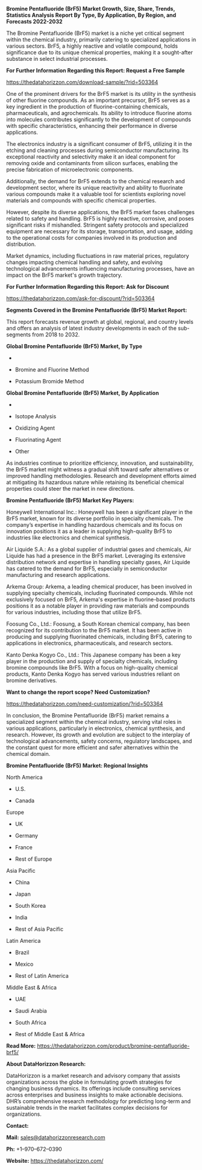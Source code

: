 **Bromine Pentafluoride (BrF5) Market Growth, Size, Share, Trends,
Statistics Analysis Report By Type, By Application, By Region, and
Forecasts 2022-2032**

The Bromine Pentafluoride (BrF5) market is a niche yet critical segment
within the chemical industry, primarily catering to specialized
applications in various sectors. BrF5, a highly reactive and volatile
compound, holds significance due to its unique chemical properties,
making it a sought-after substance in select industrial processes.

**For Further Information Regarding this Report: Request a Free Sample**

<https://thedatahorizzon.com/download-sample/?rid=503364>

One of the prominent drivers for the BrF5 market is its utility in the
synthesis of other fluorine compounds. As an important precursor, BrF5
serves as a key ingredient in the production of fluorine-containing
chemicals, pharmaceuticals, and agrochemicals. Its ability to introduce
fluorine atoms into molecules contributes significantly to the
development of compounds with specific characteristics, enhancing their
performance in diverse applications.

The electronics industry is a significant consumer of BrF5, utilizing it
in the etching and cleaning processes during semiconductor
manufacturing. Its exceptional reactivity and selectivity make it an
ideal component for removing oxide and contaminants from silicon
surfaces, enabling the precise fabrication of microelectronic
components.

Additionally, the demand for BrF5 extends to the chemical research and
development sector, where its unique reactivity and ability to
fluorinate various compounds make it a valuable tool for scientists
exploring novel materials and compounds with specific chemical
properties.

However, despite its diverse applications, the BrF5 market faces
challenges related to safety and handling. BrF5 is highly reactive,
corrosive, and poses significant risks if mishandled. Stringent safety
protocols and specialized equipment are necessary for its storage,
transportation, and usage, adding to the operational costs for companies
involved in its production and distribution.

Market dynamics, including fluctuations in raw material prices,
regulatory changes impacting chemical handling and safety, and evolving
technological advancements influencing manufacturing processes, have an
impact on the BrF5 market's growth trajectory.

**For Further Information Regarding this Report: Ask for Discount**

<https://thedatahorizzon.com/ask-for-discount/?rid=503364>

**Segments Covered in the Bromine Pentafluoride (BrF5) Market Report:**

This report forecasts revenue growth at global, regional, and country
levels and offers an analysis of latest industry developments in each of
the sub-segments from 2018 to 2032.

**Global Bromine Pentafluoride (BrF5) Market, By Type**

-   

-   Bromine and Fluorine Method

-   Potassium Bromide Method

**Global Bromine Pentafluoride (BrF5) Market, By Application**

-   

-   Isotope Analysis

-   Oxidizing Agent

-   Fluorinating Agent

-   Other

As industries continue to prioritize efficiency, innovation, and
sustainability, the BrF5 market might witness a gradual shift toward
safer alternatives or improved handling methodologies. Research and
development efforts aimed at mitigating its hazardous nature while
retaining its beneficial chemical properties could steer the market in
new directions.

**Bromine Pentafluoride (BrF5) Market Key Players:**

Honeywell International Inc.: Honeywell has been a significant player in
the BrF5 market, known for its diverse portfolio in specialty chemicals.
The company’s expertise in handling hazardous chemicals and its focus on
innovation positions it as a leader in supplying high-quality BrF5 to
industries like electronics and chemical synthesis.

Air Liquide S.A.: As a global supplier of industrial gases and
chemicals, Air Liquide has had a presence in the BrF5 market. Leveraging
its extensive distribution network and expertise in handling specialty
gases, Air Liquide has catered to the demand for BrF5, especially in
semiconductor manufacturing and research applications.

Arkema Group: Arkema, a leading chemical producer, has been involved in
supplying specialty chemicals, including fluorinated compounds. While
not exclusively focused on BrF5, Arkema's expertise in fluorine-based
products positions it as a notable player in providing raw materials and
compounds for various industries, including those that utilize BrF5.

Foosung Co., Ltd.: Foosung, a South Korean chemical company, has been
recognized for its contribution to the BrF5 market. It has been active
in producing and supplying fluorinated chemicals, including BrF5,
catering to applications in electronics, pharmaceuticals, and research
sectors.

Kanto Denka Kogyo Co., Ltd.: This Japanese company has been a key player
in the production and supply of specialty chemicals, including bromine
compounds like BrF5. With a focus on high-quality chemical products,
Kanto Denka Kogyo has served various industries reliant on bromine
derivatives.

**Want to change the report scope? Need Customization?**

<https://thedatahorizzon.com/need-customization/?rid=503364>

In conclusion, the Bromine Pentafluoride (BrF5) market remains a
specialized segment within the chemical industry, serving vital roles in
various applications, particularly in electronics, chemical synthesis,
and research. However, its growth and evolution are subject to the
interplay of technological advancements, safety concerns, regulatory
landscapes, and the constant quest for more efficient and safer
alternatives within the chemical domain.

**Bromine Pentafluoride (BrF5) Market: Regional Insights**

North America

-   U.S.

-   Canada

Europe

-   UK

-   Germany

-   France

-   Rest of Europe

Asia Pacific

-   China

-   Japan

-   South Korea

-   India

-   Rest of Asia Pacific

Latin America

-   Brazil

-   Mexico

-   Rest of Latin America

Middle East & Africa

-   UAE

-   Saudi Arabia

-   South Africa

-   Rest of Middle East & Africa

**Read More:**
<https://thedatahorizzon.com/product/bromine-pentafluoride-brf5/>

**About DataHorizzon Research:**

DataHorizzon is a market research and advisory company that assists
organizations across the globe in formulating growth strategies for
changing business dynamics. Its offerings include consulting services
across enterprises and business insights to make actionable decisions.
DHR’s comprehensive research methodology for predicting long-term and
sustainable trends in the market facilitates complex decisions for
organizations.

**Contact:**

**Mail:** <sales@datahorizzonresearch.com>

**Ph:** +1–970–672–0390

**Website:** <https://thedatahorizzon.com/>
